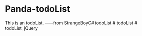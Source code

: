 # Panda-todoList
This is an todoList.                                                   ——from StrangeBoyC#   t o d o L i s t  
 #   t o d o L i s t  
 #   t o d o L i s t _ j Q u e r y  
 